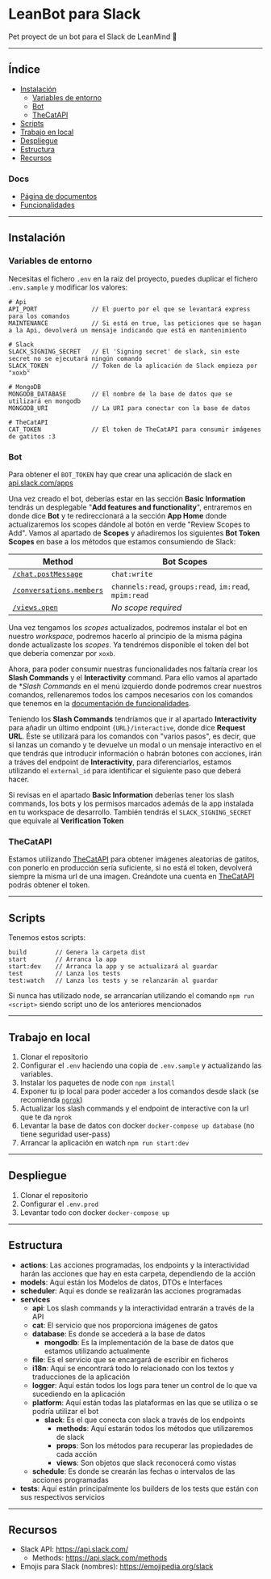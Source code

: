 # LeanBot para Slack
Pet proyect de un bot para el Slack de LeanMind 💙

----------------

## Índice

- [Instalación](#instalación)
  - [Variables de entorno](#variables-de-entorno)
  - [Bot](#bot)
  - [TheCatAPI](#thecatapi)
- [Scripts](#scripts)
- [Trabajo en local](#trabajo-en-local)
- [Despliegue](#despliegue)
- [Estructura](#estructura)
- [Recursos](#recursos)


### **Docs**

- [Página de documentos](https://github.com/lean-mind/leanbot/tree/master/docs)
- [Funcionalidades](https://github.com/lean-mind/leanbot/blob/master/docs/features.md)

----------------

## Instalación

### **Variables de entorno**
Necesitas el fichero `.env` en la raiz del proyecto, puedes duplicar el fichero `.env.sample` y modificar los valores:

```
# Api
API_PORT               // El puerto por el que se levantará express para los comandos
MAINTENANCE            // Si está en true, las peticiones que se hagan a la Api, devolverá un mensaje indicando que está en mantenimiento

# Slack
SLACK_SIGNING_SECRET   // El 'Signing secret' de slack, sin este secret no se ejecutará ningún comando
SLACK_TOKEN            // Token de la aplicación de Slack empieza por "xoxb"

# MongoDB
MONGODB_DATABASE       // El nombre de la base de datos que se utilizará en mongodb
MONGODB_URI            // La URI para conectar con la base de datos

# TheCatAPI
CAT_TOKEN              // El token de TheCatAPI para consumir imágenes de gatitos :3
```

### **Bot**

Para obtener el `BOT_TOKEN` hay que crear una aplicación de slack en [api.slack.com/apps](https://api.slack.com/apps)

Una vez creado el bot, deberías estar en las sección **Basic Information** tendrás un desplegable "**Add features and functionality**", entraremos en donde dice **Bot** y te redireccionará a la sección **App Home** donde actualizaremos los scopes dándole al botón en verde "Review Scopes to Add". Vamos al apartado de **Scopes** y añadiremos los siguientes **Bot Token Scopes** en base a los métodos que estamos consumiendo de Slack:

Method   | Bot Scopes
---------|-----------
[`/chat.postMessage`](https://api.slack.com/methods/chat.postMessage) | `chat:write`
[`/conversations.members`](https://api.slack.com/methods/conversations.members) | `channels:read`, `groups:read`, `im:read`, `mpim:read`
[`/views.open`](https://api.slack.com/methods/views.open) | _No scope required_ 

Una vez tengamos los _scopes_ actualizados, podremos instalar el bot en nuestro _workspace_, podremos hacerlo al principio de la misma página donde actualizaste los _scopes_. Ya tendrémos disponible el token del bot que debería comenzar por `xoxb`.

Ahora, para poder consumir nuestras funcionalidades nos faltaría crear los **Slash Commands** y el **Interactivity** command. Para ello vamos al apartado de **Slash Commands* en el menú izquierdo donde podremos crear nuestros comandos, rellenaremos todos los campos necesarios con los comandos que tenemos en la [documentación de funcionalidades](https://github.com/lean-mind/leanbot/blob/master/docs/features.md). 

Teniendo los **Slash Commands** tendríamos que ir al apartado **Interactivity** para añadir un último endpoint `{URL}/interactive`, donde dice **Request URL**. Éste se utilizará para los comandos con "varios pasos", es decir, que si lanzas un comando y te devuelve un modal o un mensaje interactivo en el que tendrás que introducir información o habrán botones con acciones, irán a tráves del endpoint de **Interactivity**, para diferenciarlos, estamos utilizando el `external_id` para identificar el siguiente paso que deberá hacer.

Si revisas en el apartado **Basic Information** deberías tener los slash commands, los bots y los permisos marcados además de la app instalada en tu workspace de desarrollo. También tendrás el `SLACK_SIGNING_SECRET` que equivale al **Verification Token**

### **TheCatAPI**

Estamos utilizando [TheCatAPI](https://thecatapi.com) para obtener imágenes aleatorias de gatitos, con ponerlo en producción sería suficiente, si no está el token, devolverá siempre la misma url de una imagen. Creándote una cuenta en [TheCatAPI](https://thecatapi.com) podrás obtener el token.

----------------

## Scripts

Tenemos estos scripts:
```
build        // Genera la carpeta dist
start        // Arranca la app
start:dev    // Arranca la app y se actualizará al guardar 
test         // Lanza los tests 
test:watch   // Lanza los tests y se relanzarán al guardar 
```

Si nunca has utilizado node, se arrancarían utilizando el comando `npm run <script>` siendo script uno de los anteriores mencionados

----------------

## Trabajo en local

1. Clonar el repositorio
1. Configurar el `.env` haciendo una copia de `.env.sample` y actualizando las variables.
1. Instalar los paquetes de node con `npm install` 
1. Exponer tu ip local para poder acceder a los comandos desde slack (se recomienda [`ngrok`](https://ngrok.com))
1. Actualizar los slash commands y el endpoint de interactive con la url que te da `ngrok`
1. Levantar la base de datos con docker `docker-compose up database` (no tiene seguridad user-pass)
1. Arrancar la aplicación en watch `npm run start:dev`

----------------

## Despliegue

1. Clonar el repositorio
1. Configurar el `.env.prod`
1. Levantar todo con docker `docker-compose up`

----------------

## Estructura

- **actions**: Las acciones programadas, los endpoints y la interactividad harán las acciones que hay en esta carpeta, dependiendo de la acción
- **models**: Aquí están los Modelos de datos, DTOs e Interfaces
- **scheduler**: Aquí es donde se realizarán las acciones programadas
- **services**
  - **api**: Los slash commands y la interactividad entrarán a través de la API
  - **cat**: El servicio que nos proporciona imágenes de gatos
  - **database**: Es donde se accederá a la base de datos
    - **mongodb**: Es la implementación de la base de datos que estamos utilizando actualmente
  - **file**: Es el servicio que se encargará de escribir en ficheros
  - **i18n**: Aquí se encontrará todo lo relacionado con los textos y traducciones de la aplicación
  - **logger**: Aquí están todos los logs para tener un control de lo que va sucediendo en la aplicación
  - **platform**: Aquí están todas las plataformas en las que se utiliza o se podría utilizar el bot
    - **slack**: Es el que conecta con slack a través de los endpoints
      - **methods**: Aquí estarán todos los métodos que utilizaremos de slack
      - **props**: Son los métodos para recuperar las propiedades de cada acción
      - **views**: Son objetos que slack reconocerá como vistas
  - **schedule**: Es donde se crearán las fechas o intervalos de las acciones programadas
- **tests**: Aquí están principalmente los builders de los tests que están con sus respectivos servicios

----------------

## Recursos
- Slack API: https://api.slack.com/
  - Methods: https://api.slack.com/methods
- Emojis para Slack (nombres): https://emojipedia.org/slack
